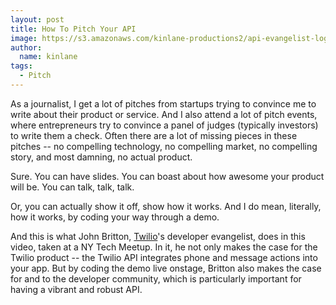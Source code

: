 ```yaml
---
layout: post
title: How To Pitch Your API
image: https://s3.amazonaws.com/kinlane-productions2/api-evangelist-logos/api-evangelist-butterfly-vertical.png
author:
  name: kinlane
tags:
  - Pitch
---
```

As a journalist, I get a lot of pitches from startups trying to convince me to write about their product or service. And I also attend a lot of pitch events, where entrepreneurs try to convince a panel of judges (typically investors) to write them a check. Often there are a lot of missing pieces in these pitches -- no compelling technology, no compelling market, no compelling story, and most damning, no actual product.

Sure. You can have slides. You can boast about how awesome your product will be. You can talk, talk, talk.

Or, you can actually show it off, show how it works. And I do mean, literally, how it works, by coding your way through a demo.

And this is what John Britton, [Twilio](http://www.twilio.com)'s developer evangelist, does in this video, taken at a NY Tech Meetup. In it, he not only makes the case for the Twilio product -- the Twilio API integrates phone and message actions into your app. But by coding the demo live onstage, Britton also makes the case for and to the developer community, which is particularly important for having a vibrant and robust API.